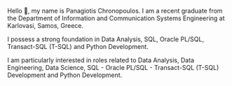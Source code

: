 Hello 👋, my name is Panagiotis Chronopoulos. I am a recent graduate from the Department of Information and
Communication Systems Engineering at Karlovasi, Samos, Greece.

I possess a strong foundation in Data Analysis, SQL, Oracle PL/SQL, Transact-SQL (T-SQL) and Python Development.

I am particularly interested in roles related to Data Analysis, Data Engineering, Data Science, SQL - Oracle PL/SQL - Transact-SQL (T-SQL) Development and
Python Development.
